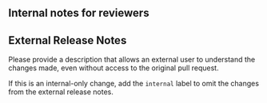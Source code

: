 ## Internal notes for reviewers

<!--start release notes section -->
## External Release Notes

Please provide a description that allows an external user to understand the changes made, even without access to the original pull request.

If this is an internal-only change, add the `internal` label to omit the changes from the external release notes.
<!-- end release notes section -->
